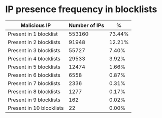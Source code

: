 # IP presence frequency in blocklists
| Malicious IP | Number of IPs | % |
|----|----|----|
| Present in 1 blocklist | 553160 | 73.44% |
| Present in 2 blocklists | 91948 | 12.21% |
| Present in 3 blocklists | 55727 | 7.40% |
| Present in 4 blocklists | 29533 | 3.92% |
| Present in 5 blocklists | 12474 | 1.66% |
| Present in 6 blocklists | 6558 | 0.87% |
| Present in 7 blocklists | 2336 | 0.31% |
| Present in 8 blocklists | 1277 | 0.17% |
| Present in 9 blocklists | 162 | 0.02% |
| Present in 10 blocklists | 22 | 0.00% |
